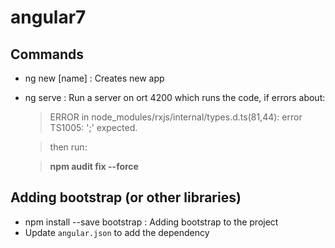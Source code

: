 # angular7

## Commands

- ng new [name] :  Creates new app
- ng serve : Run a server on ort 4200 which runs the code, if errors about:
    > ERROR in node_modules/rxjs/internal/types.d.ts(81,44): error TS1005: ';' expected.
    
    > then run:

    > **npm audit fix --force**
    
## Adding bootstrap (or other libraries)

 
- npm install --save bootstrap : Adding bootstrap to the project
- Update `angular.json` to add the dependency 
